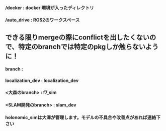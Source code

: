 #### /docker : docker 環境が入ったディレクトリ
#### /auto_drive : ROS2のワークスペース

## できる限りmergeの際にconflictを出したくないので、特定のbranchでは特定のpkgしか触らないように！

#### branch :
#### localization_dev : localization_dev
#### <大森のbranch> : f7_sim
#### <SLAM開発のbranch> : slam_dev

#### holonomic_simは大澤が管理します。モデルの不具合や改善点があれば連絡下さい